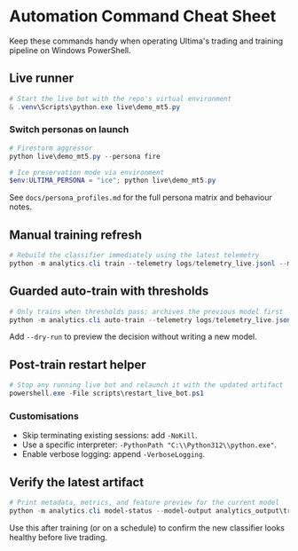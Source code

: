 # Automation Command Cheat Sheet

Keep these commands handy when operating Ultima's trading and training pipeline on Windows PowerShell.

## Live runner

```powershell
# Start the live bot with the repo's virtual environment
& .venv\Scripts\python.exe live\demo_mt5.py
```

### Switch personas on launch

```powershell
# Firestorm aggressor
python live\demo_mt5.py --persona fire

# Ice preservation mode via environment
$env:ULTIMA_PERSONA = "ice"; python live\demo_mt5.py
```

See `docs/persona_profiles.md` for the full persona matrix and behaviour notes.

## Manual training refresh

```powershell
# Rebuild the classifier immediately using the latest telemetry
python -m analytics.cli train --telemetry logs/telemetry_live.jsonl --model-output analytics_output/trade_classifier.joblib
```

## Guarded auto-train with thresholds

```powershell
# Only trains when thresholds pass; archives the previous model first
python -m analytics.cli auto-train --telemetry logs/telemetry_live.jsonl --model-output analytics_output/trade_classifier.joblib --archive-dir analytics_output/archive --min-rows 100 --min-class-ratio 0.15 --require-recent-rows 20 --max-age-hours 48
```

Add `--dry-run` to preview the decision without writing a new model.

## Post-train restart helper

```powershell
# Stop any running live bot and relaunch it with the updated artifact
powershell.exe -File scripts\restart_live_bot.ps1
```

### Customisations

- Skip terminating existing sessions: add `-NoKill`.
- Use a specific interpreter: `-PythonPath "C:\\Python312\\python.exe"`.
- Enable verbose logging: append `-VerboseLogging`.

## Verify the latest artifact

```powershell
# Print metadata, metrics, and feature preview for the current model
python -m analytics.cli model-status --model-output analytics_output\trade_classifier.joblib
```

Use this after training (or on a schedule) to confirm the new classifier looks healthy before live trading.
